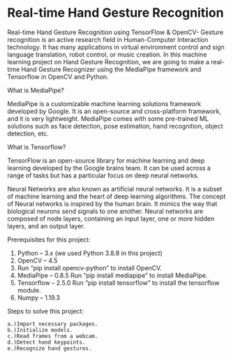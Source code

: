 # Real-time Hand Gesture Recognition

Real-time Hand Gesture Recognition using TensorFlow & OpenCV-
Gesture recognition is an active research field in Human-Computer Interaction technology. It has many applications in virtual environment control and sign language translation, robot control, or music creation. In this machine learning project on Hand Gesture Recognition, we are going to make a real-time Hand Gesture Recognizer using the MediaPipe framework and Tensorflow in OpenCV and Python.


What is MediaPipe?

MediaPipe is a customizable machine learning solutions framework developed by Google. It is an open-source and cross-platform framework, and it is very lightweight. MediaPipe comes with some pre-trained ML solutions such as face detection, pose estimation, hand recognition, object detection, etc.

What is Tensorflow?

TensorFlow is an open-source library for machine learning and deep learning developed by the Google brains team. It can be used across a range of tasks but has a particular focus on deep neural networks.

Neural Networks are also known as artificial neural networks. It is a subset of machine learning and the heart of deep learning algorithms. The concept of Neural networks is inspired by the human brain. It mimics the way that biological neurons send signals to one another. Neural networks are composed of node layers, containing an input layer, one or more hidden layers, and an output layer.


Prerequisites for this project:
1. Python – 3.x (we used Python 3.8.8 in this project)
2. OpenCV – 4.5
3. Run “pip install opencv-python” to install OpenCV.
3. MediaPipe – 0.8.5
Run “pip install mediapipe” to install MediaPipe.
4. Tensorflow – 2.5.0
Run “pip install tensorflow” to install the tensorflow module.
5. Numpy – 1.19.3


Steps to solve this project:

    a.)Import necessary packages.
    b.)Initialize models.
    c.)Read frames from a webcam.
    d.)Detect hand keypoints.
    e.)Recognize hand gestures.
